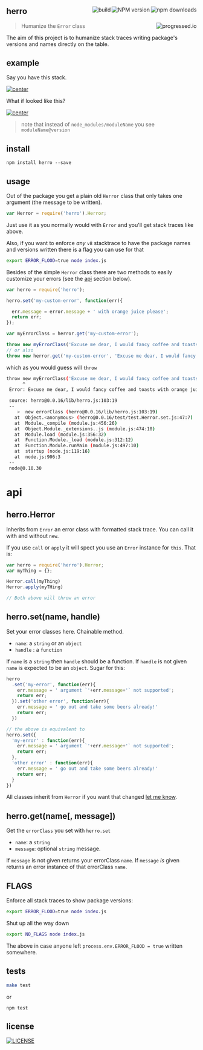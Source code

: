 #

[<img alt="npm downloads" src="http://img.shields.io/npm/dm/herro.svg?style=flat-square" align="right"/>](http://img.shields.io/npm/dm/herro.svg)
[<img alt="NPM version" src="http://img.shields.io/npm/v/herro.svg?style=flat-square" align="right"/>](http://www.npmjs.org/package/herro)
[<img alt="build" src="http://img.shields.io/travis/stringparser/herro/master.svg?style=flat-square" align="right"/>](https://travis-ci.org/stringparser/herro/builds)

## herro
> Humanize the `Error` class[<img alt="progressed.io" src="http://progressed.io/bar/50" align="right"/>](https://github.com/fehmicansaglam/progressed.io)

The aim of this project is to humanize stack traces writing package's versions and names directly on the table.

## example

Say you have this stack.

[<img src="./docs/example_stack.png" alt="center"/>](https://github.com/stringparser/runtime)

What if looked like this?

[<img src="./docs/example_stack2.png" alt="center"/>](https://github.com/stringparser/runtime)
> note that instead of `node_modules/moduleName` you see `moduleName@version`

## install

```
npm install herro --save
```

## usage

Out of the package you get a plain old `Herror` class that only takes one argument (the message to be written).

```js
var Herror = require('herro').Herror;
```

Just use it as you normally would with `Error` and you'll get stack traces like above.

Also, if you want to enforce *any* `v8` stacktrace to have the package names and versions written there is a flag you can use for that

```sh
export ERROR_FLOOD=true node index.js
```

Besides of the simple `Herror` class there are two methods to easily customize your errors (see the [api](#api) section below).

```js
var herro = require('herro');

herro.set('my-custom-error', function(err){

  err.message = error.message + ' with orange juice please';
  return err;
});

var myErrorClass = herror.get('my-custom-error');

throw new myErrorClass('Excuse me dear, I would fancy coffee and toasts');
// or also
throw new herror.get('my-custom-error', 'Excuse me dear, I would fancy coffee and toasts')
```

which as you would guess will `throw`

```sh
throw new myErrorClass('Excuse me dear, I would fancy coffee and toasts')
      ^
 Error: Excuse me dear, I would fancy coffee and toasts with orange juice please

 source: herro@0.0.16/lib/herro.js:103:19
 --
    >  new errorClass (herro@0.0.16/lib/herro.js:103:19)
   at  Object.<anonymous> (herro@0.0.16/test/test.Herror.set.js:47:7)
   at  Module._compile (module.js:456:26)
   at  Object.Module._extensions..js (module.js:474:10)
   at  Module.load (module.js:356:32)
   at  Function.Module._load (module.js:312:12)
   at  Function.Module.runMain (module.js:497:10)
   at  startup (node.js:119:16)
   at  node.js:906:3
 --
 node@0.10.30
```

# api

## herro.Herror

Inherits from `Error` an error class with formatted stack trace. You can call it with and without `new`.

If you use `call` or `apply` it will spect you use an `Error` instance for `this`. That is:

```js
var herro = require('herro').Herror;
var myThing = {};

Herror.call(myThing)
Herror.apply(myTHing)

// Both above will throw an error
```

## herro.set(name, handle)

Set your error classes here. Chainable method.
 - `name`: a `string` or an `object`
 - `handle` : a `function`

If `name` is a `string` then `handle` should be a function. If `handle` is not given `name` is expected to be an `object`. Sugar for this:

```js
herro
  .set('my-error', function(err){
    err.message = ' argument `'+err.message+'` not supported';
    return err;
  }).set('other error', function(err){
    err.message = ' go out and take some beers already!'
    return err;
  })

// the above is equivalent to
herro.set({
  'my-error' : function(err){
    err.message = ' argument `'+err.message+'` not supported';
    return err;
  },
  'other error' : function(err){
    err.message = ' go out and take some beers already!'
    return err;
  }
})

```

All classes inherit from `Herror` if you want that changed [let me know](https://github.com/stringparser/herro/issues/new).

## herro.get(name[, message])

Get the `errorClass` you set with `herro.set`

  - `name`: a `string`
  - `message`: optional `string` message.

If `message` is not given returns your errorClass `name`.
If `message` *is* given returns an error instance of that errorClass `name`.

## FLAGS

Enforce all stack traces to show package versions:

```sh
export ERROR_FLOOD=true node index.js
```

Shut up all the way down
```sh
export NO_FLAGS node index.js
```
The above in case anyone left `process.env.ERROR_FLOOD = true` written somewhere.

## tests

```sh
make test
```

or

```
npm test
```

## license

[<img alt="LICENSE" src="http://img.shields.io/npm/l/gulp-runtime.svg?style=flat-square"/>](http://opensource.org/licenses/MIT)
